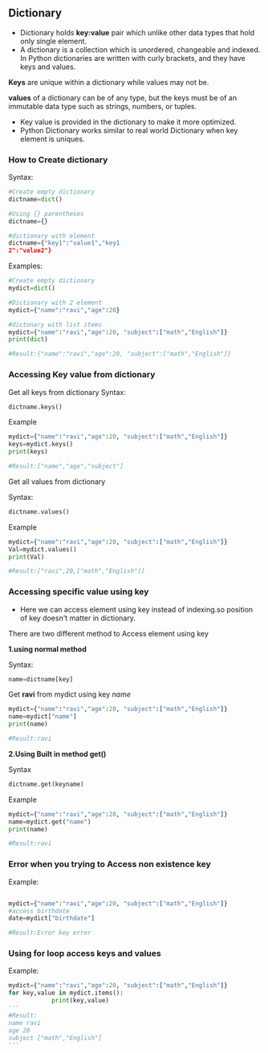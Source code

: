 ## Dictionary

- Dictionary holds **key:value** pair which unlike other data types that hold only single element.
- A dictionary is a collection which is unordered, changeable and indexed. In Python dictionaries are written with curly brackets, and they have keys and values.

**Keys** are unique within a dictionary while values may not be. 

**values** of a dictionary can be of any type, but the keys must be of an immutable data type such as strings, numbers, or tuples.

- Key value is provided in the dictionary to make it more optimized. 
- Python Dictionary works similar to real world Dictionary when key element is uniques.


### How to Create dictionary

Syntax:
```python
#Create empty dictionary
dictname=dict()

#Using {} parentheses
dictname={}

#dictionary with element 
dictname={"key1":"value1","key1
2":"value2"}
```

Examples:
```python
#Create empty dictionary
mydict=dict()

#Dictionary with 2 element
mydict={"name":"ravi","age":20}

#dictonary with list items
mydict={"name":"ravi","age":20, "subject":["math","English"]}
print(dict)

#Result:{"name":"ravi","age":20, "subject":["math","English"]}
```

### Accessing Key value from dictionary
 Get all keys from dictionary 
Syntax:
```python
dictname.keys()
```

Example
```python
mydict={"name":"ravi","age":20, "subject":["math","English"]}
keys=mydict.keys()
print(keys)

#Result:["name","age","subject"]
```

Get all values from dictionary 

Syntax:
```python
dictname.values()
```

Example
```python
mydict={"name":"ravi","age":20, "subject":["math","English"]}
Val=mydict.values()
print(Val)

#Result:["ravi",20,["math","English"]]
```

### Accessing specific value using key
- Here we can access element using key instead of indexing.so position of key doesn't matter in dictionary.

There are two different method to Access element using key

**1.using normal method**

Syntax:
```python
name=dictname[key]
```

Get **ravi** from mydict using key *name*
```python
mydict={"name":"ravi","age":20, "subject":["math","English"]}
name=mydict["name"]
print(name)

#Result:ravi
```
**2.Using Built in method get()**

Syntax
```python
dictname.get(keyname)
```

Example
```python
mydict={"name":"ravi","age":20, "subject":["math","English"]}
name=mydict.get("name")
print(name)

#Result:ravi
```


### Error when you trying to Access non existence key
Example:
```python

mydict={"name":"ravi","age":20, "subject":["math","English"]}
#access birthdate
date=mydict["birthdate"]

#Result:Error key error 
```

### Using for loop access keys and values
Example:
```python
mydict={"name":"ravi","age":20, "subject":["math","English"]}
for key,value in mydict.items():    
            print(key,value)
'''
#Result:
name ravi
age 20
subject ["math","English"]
'''
```
